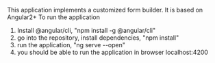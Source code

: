 This application implements a customized form builder. It is based on Angular2+
To run the application
1. Install @angular/cli, "npm install -g @angular/cli"
2. go into the repository, install dependencies, "npm install"
3. run the application, "ng serve --open"
4. you should be able to run the application in browser localhost:4200

